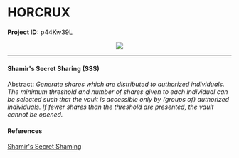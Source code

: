# HORCRUX

**Project ID:**  p44Kw39L

<p align="center">
  <img src="https://www.jewelersmutual.com/sites/default/files/2023-07/different-types-of-vaults-blog.png">
</p>

--------------------------------------------------------------------

#### Shamir's Secret Sharing (SSS)
Abstract: *Generate shares which are distributed to authorized individuals. The minimum threshold and number of shares given to each individual can be selected such that the vault is accessible only by (groups of) authorized individuals. If fewer shares than the threshold are presented, the vault cannot be opened.*

#### References
[Shamir's Secret Shaming](https://en.wikipedia.org/wiki/Shamir%27s_secret_sharing)